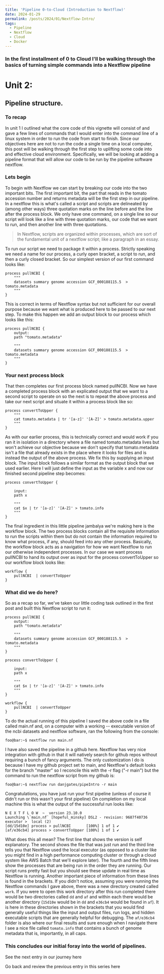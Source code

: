 ```yaml
---
title: 'Pipeline 0-to-Cloud (Introduction to Nextflow)'
date: 2024-01-29
permalink: /posts/2024/01/Nextflow-Intro/
tags:
  - Pipeline
  - Nextflow
  - Cloud
  - Docker
---
```


### In the first installment of 0 to Cloud I'll be walking through the basics of turning simple commands into a Nextflow pipeline

# Unit 2:

## Pipeline structure.

### To recap 

In unit 1 I outlined what the core code of this vignette will consist of and gave a few lines of commands that I would enter into the command line of a linux system in order to run the code from start to finish.
Since our objectives here are not to run the code a single time on a local computer, this post will be walking through the first step to uplifting some code into and effective cloud environment. 
Specifically, we will be looking at adding a pipeline format that will allow our code to be run by the pipeline software nextflow.

### Lets begin

To begin with Nextflow we can start by breaking our code into the two important bits.
The first important bit, the part that reads in the tomato accession number and returns metadata will be the first step in our pipeline.
In a nextflow this is what's called a script and scripts are delineated by (among other ways) three quotation marks on the line before and the line after the process block.
We only have one command, on a single line so our script will look like a line with three quotation marks, our code that we want to run, and then another line with three quotations.

>In Nextflow, scripts are organized within processes, which are sort of the fundamental unit of a nextflow script; like a paragraph in an essay.

To run our script we need to package it within a process.
Strictly speaking we need a name for our process, a curly open bracket, a script to run, and then a curly closed bracket.
So our simplest version of our first command looks like:

```
process pullNCBI {
	"""
    datasets summary genome accession GCF_000188115.5  > tomato.metadata
    """
}
```

This is correct in terms of Nextflow syntax but not sufficient for our overall purpose because we want what is produced here to be passed to our next step.
To make this happen we add an output block to our process which looks like this:

```
process pullNCBI {
    output:
    path "tomato.metadata"

    """
    datasets summary genome accession GCF_000188115.5  > tomato.metadata
    """
}
```

### Your next process block

That then completes our first process block named pullNCBI.
Now we have a completed process block with an explicated output that we want to a second script to operate on so the next is to repeat the above process and take our next script and situate it within a process block like so:

```
process convertToUpper {
    """
    cat tomato.metadata | tr '[a-z]' '[A-Z]' > tomato.metadata.upper
    """
}
```

As with our earlier process, this is technically correct and would work if you ran it in isolation in a directory where a file named tomato.metadata lives but won't achieve our objective because we don't specify that tomato.metadata isn't a file that already exists in the place where it looks for files and is instead the output of the above process.
We fix this by supplying an input block.
The input block follows a similar format as the output block that we used earlier.
Here I will just define the input as the variable x and now our finished second pipeline step becomes:

```
process convertToUpper {

    input:
    path x

    """
    cat $x | tr '[a-z]' '[A-Z]' > tomato.info
    """
}
```

The final ingredient in this little pipeline jambalya we're making here is the workflow block.
The two process blocks contain all the requisite information to run the scripts within them but do not contain the information required to know what process, if any, should feed into any other process.
Basically, the workflow block acts as a navigation for how we want Nextflow to run our otherwise independent processes.
In our case we want process pullNCBI to hand its output over as input for the process convertToUpper so our workflow block looks like:

```
workflow {
    pullNCBI  | convertToUpper 
}
```

### What did we do here?

So as a recap so far, we've taken our little coding task outlined in the first post and built this Nextflow script to run it:

```
process pullNCBI {
    output:
    path "tomato.metadata"

    """
    datasets summary genome accession GCF_000188115.5  > tomato.metadata
    """
}

process convertToUpper {

    input:
    path x

    """
    cat $x | tr '[a-z]' '[A-Z]' > tomato.info
    """
}

workflow {
    pullNCBI  | convertToUpper 
}
```

To do the actual running of this pipeline I saved the above code in a file called main.nf and, on a computer with a working -- executable version of the ncbi datasets and nextflow software, ran the following from the console:

```console
foo@bar:~$ nextflow run main.nf 
```


I have also saved the pipeline in a github here.
Nextflow has very nice integration with github in that it will natively search for github repos without requiring a bunch of fancy arguments.
The only customization I do is because I have my github project set to main, and Nextflow's default looks for the branch "master" so I reconcile this with the -r flag ("-r main") but the command to run the nextflow script from my github is:

```console
foo@bar:~$ nextflow run danjgates/pipeIntro -r main
```


Congratulations, you have just run your first pipeline (unless of course it didn't run or this wasn't your first pipeline)
On completion on my local machine this is what the output of the successful run looks like:

```
N E X T F L O W  ~  version 23.10.0
Launching \`main.nf` [hopeful_minsky] DSL2 - revision: 9687f40736
executor >  local (2)
[dd/15d10e] process > pullNCBI       [100%] 1 of 1 ✔
[af/e36cb4] process > convertToUpper [100%] 1 of 1 ✔
```


What does this all mean? 
The first line that shows the version is self explanatory.
The second shows the file that was just run and the third line tells you that Nextflow used the local executor (as opposed to a cluster like you might find in a high performance computing cluster or through a cloud system like AWS Batch that we'll explore later).
The fourth and the fifth lines show the processes that are being run in the order they are running.
Our script runs pretty fast but you should see these update in real time as Nextflow is running.
Another important piece of information from these lines is found in the brackets.
If you didn't notice, assuming you were running the Nextflow commands I gave above, there was a new directory created called `work`.
If you were to open this work directory after this run completed there would be two directories called `dd` and `af` and within each there would be another directory (`15d10e` would be in `dd` and `e36cb4` would be found in `af`).
It is here in these directories shown in the brackets that you would find generally useful things like the input and output files, run logs, and hidden executable scripts that are generally helpful for debugging.
The `af/e36cb4` folder is also where our final results and sure enough when I navigate there I see a nice file called `tomato.info` that contains a bunch of genome metadata that is, importantly, in all caps.

### This concludes our initial foray into the world of pipelines.

See the next entry in our journey here

Go back and review the previous entry in this series here
